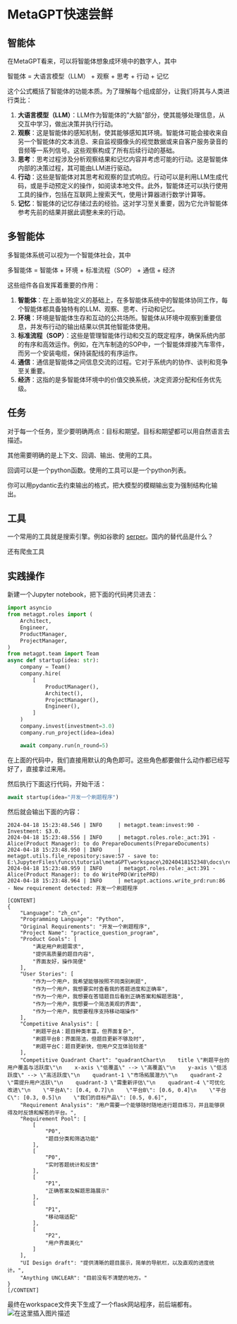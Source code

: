 ﻿# MetaGPT快速尝鲜

## **智能体**

在MetaGPT看来，可以将智能体想象成环境中的数字人，其中

智能体 = 大语言模型（LLM） + 观察 + 思考 + 行动 + 记忆

这个公式概括了智能体的功能本质。为了理解每个组成部分，让我们将其与人类进行类比：

1. **大语言模型（LLM）**：LLM作为智能体的"大脑"部分，使其能够处理信息，从交互中学习，做出决策并执行行动。
2. **观察**：这是智能体的感知机制，使其能够感知其环境。智能体可能会接收来自另一个智能体的文本消息、来自监视摄像头的视觉数据或来自客户服务录音的音频等一系列信号。这些观察构成了所有后续行动的基础。
3. **思考**：思考过程涉及分析观察结果和记忆内容并考虑可能的行动。这是智能体内部的决策过程，其可能由LLM进行驱动。
4. **行动**：这些是智能体对其思考和观察的显式响应。行动可以是利用LLM生成代码，或是手动预定义的操作，如阅读本地文件。此外，智能体还可以执行使用工具的操作，包括在互联网上搜索天气，使用计算器进行数学计算等。
5. **记忆**：智能体的记忆存储过去的经验。这对学习至关重要，因为它允许智能体参考先前的结果并据此调整未来的行动。

## **多智能体**

多智能体系统可以视为一个智能体社会，其中

多智能体 = 智能体 + 环境 + 标准流程（SOP） + 通信 + 经济

这些组件各自发挥着重要的作用：

1. **智能体**：在上面单独定义的基础上，在多智能体系统中的智能体协同工作，每个智能体都具备独特有的LLM、观察、思考、行动和记忆。
2. **环境**：环境是智能体生存和互动的公共场所。智能体从环境中观察到重要信息，并发布行动的输出结果以供其他智能体使用。
3. **标准流程（SOP）**：这些是管理智能体行动和交互的既定程序，确保系统内部的有序和高效运作。例如，在汽车制造的SOP中，一个智能体焊接汽车零件，而另一个安装电缆，保持装配线的有序运作。
4. **通信**：通信是智能体之间信息交流的过程。它对于系统内的协作、谈判和竞争至关重要。
5. **经济**：这指的是多智能体环境中的价值交换系统，决定资源分配和任务优先级。

## **任务**

对于每一个任务，至少要明确两点：目标和期望。目标和期望都可以用自然语言去描述。

其他需要明确的是上下文、回调、输出、使用的工具。

回调可以是一个python函数。使用的工具可以是一个python列表。

你可以用pydantic去约束输出的格式，把大模型的模糊输出变为强制结构化输出。

## **工具**

一个常用的工具就是搜索引擎。例如谷歌的 [serper](https://serper.dev/)。国内的替代品是什么？

还有爬虫工具

## **实践操作**

新建一个Jupyter notebook，把下面的代码拷贝进去：

```python
import asyncio
from metagpt.roles import (
    Architect,
    Engineer,
    ProductManager,
    ProjectManager,
)
from metagpt.team import Team
async def startup(idea: str):
    company = Team()
    company.hire(
        [
            ProductManager(),
            Architect(),
            ProjectManager(),
            Engineer(),
        ]
    )
    company.invest(investment=3.0)
    company.run_project(idea=idea)

    await company.run(n_round=5)
```

在上面的代码中，我们直接用默认的角色即可。这些角色都要做什么动作都已经写好了，直接拿过来用。

然后执行下面这行代码，开始干活：

```python
await startup(idea="开发一个刷题程序")
```

然后就会输出下面的内容：

```
2024-04-18 15:23:48.546 | INFO     | metagpt.team:invest:90 - Investment: $3.0.
2024-04-18 15:23:48.556 | INFO     | metagpt.roles.role:_act:391 - Alice(Product Manager): to do PrepareDocuments(PrepareDocuments)
2024-04-18 15:23:48.950 | INFO     | metagpt.utils.file_repository:save:57 - save to: E:\JupyterFiles\funcs\tutorial\metaGPT\workspace\20240418152348\docs\requirement.txt
2024-04-18 15:23:48.959 | INFO     | metagpt.roles.role:_act:391 - Alice(Product Manager): to do WritePRD(WritePRD)
2024-04-18 15:23:48.964 | INFO     | metagpt.actions.write_prd:run:86 - New requirement detected: 开发一个刷题程序

[CONTENT]
{
    "Language": "zh_cn",
    "Programming Language": "Python",
    "Original Requirements": "开发一个刷题程序",
    "Project Name": "practice_question_program",
    "Product Goals": [
        "满足用户刷题需求",
        "提供高质量的题目内容",
        "界面友好，操作简便"
    ],
    "User Stories": [
        "作为一个用户，我希望能够按照不同类别刷题",
        "作为一个用户，我想要实时查看我的答题进度和正确率",
        "作为一个用户，我想要在答错题目后看到正确答案和解题思路",
        "作为一个用户，我想要一个简洁美观的界面",
        "作为一个用户，我想要程序支持移动端操作"
    ],
    "Competitive Analysis": [
        "刷题平台A：题目种类丰富，但界面复杂",
        "刷题平台B：界面简洁，但题目更新不够及时",
        "刷题平台C：题目更新快，但用户交互体验较差"
    ],
    "Competitive Quadrant Chart": "quadrantChart\n    title \"刷题平台的用户覆盖与活跃度\"\n    x-axis \"低覆盖\" --> \"高覆盖\"\n    y-axis \"低活跃度\" --> \"高活跃度\"\n    quadrant-1 \"市场拓展潜力\"\n    quadrant-2 \"需提升用户活跃\"\n    quadrant-3 \"需重新评估\"\n    quadrant-4 \"可优化改进\"\n    \"平台A\": [0.4, 0.7]\n    \"平台B\": [0.6, 0.4]\n    \"平台C\": [0.3, 0.5]\n    \"我们的目标产品\": [0.5, 0.6]",
    "Requirement Analysis": "用户需要一个能够随时随地进行题目练习，并且能够获得及时反馈和解答的平台。",
    "Requirement Pool": [
        [
            "P0",
            "题目分类和筛选功能"
        ],
        [
            "P0",
            "实时答题统计和反馈"
        ],
        [
            "P1",
            "正确答案及解题思路展示"
        ],
        [
            "P1",
            "移动端适配"
        ],
        [
            "P2",
            "用户界面美化"
        ]
    ],
    "UI Design draft": "提供清晰的题目展示，简单的导航栏，以及直观的进度统计。",
    "Anything UNCLEAR": "目前没有不清楚的地方。"
}
[/CONTENT]
```

最终在workspace文件夹下生成了一个flask网站程序，前后端都有。
![在这里插入图片描述](https://i-blog.csdnimg.cn/direct/db0eba94070e4956bc0cb0ed6d427966.png)
